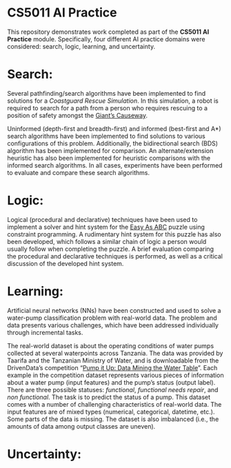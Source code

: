 # CS5011 AI Practice

This repository demonstrates work completed as part of the **CS5011 AI Practice** module.
Specifically, four different AI practice domains were considered: search, logic, learning, and uncertainty.

# Search:

Several pathfinding/search algorithms have been implemented to find solutions for a _Coastguard Rescue Simulation_. In this simulation, a robot is required to search for a path from a person who requires rescuing to a position of safety amongst the [Giant’s Causeway](https://en.wikipedia.org/wiki/Giant%27s_Causeway).

Uninformed (depth-first and breadth-first) and informed (best-first and A*) search algorithms have been implemented to find solutions to various configurations of this problem. Additionally, the bidirectional search (BDS) algorithm has been implemented for comparison. An alternate/extension heuristic has also been implemented for heuristic comparisons with the informed search algorithms. In all cases, experiments have been performed to evaluate and compare these search algorithms.

# Logic:

Logical (procedural and declarative) techniques have been used to implement a solver and hint system for the [Easy As ABC](http://puzzlepicnic.com/genre?id=8) puzzle using constraint programming. A rudimentary hint system for this puzzle has also been developed, which follows a similar chain of logic a person would usually follow when completing the puzzle. A brief evaluation comparing the procedural and declarative techniques is performed, as well as a critical discussion of the developed hint system.

# Learning:

Artificial neural networks (NNs) have been constructed and used to solve a water-pump classification problem with real-world data. The problem and data presents various challenges, which have been addressed individually through incremental tasks.

The real-world dataset is about the operating conditions of water pumps collected at several waterpoints across Tanzania. The data was provided by Taarifa and the Tanzanian Ministry of Water, and is downloadable from the DrivenData’s competition “[Pump it Up: Data Mining the Water Table](https://www.drivendata.org/competitions/7/pump-it-up-data-mining-the-water-table)”. Each example in the competition dataset represents various pieces of information about a water pump (input features) and the pump’s status (output label). There are three possible statuses: _functional_, _functional needs repair_, and _non functional_. The task is to predict the status of a pump. This dataset comes with a number of challenging characteristics of real-world data. The input features are of mixed types (numerical, categorical, datetime, etc.). Some parts of the data is missing. The dataset is also imbalanced (i.e., the amounts of data among output classes are uneven).

# Uncertainty:


